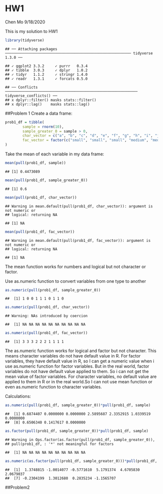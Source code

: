 HW1
================
Chen Mo
9/18/2020

This is my solution to HW1

``` r
library(tidyverse)
```

    ## ── Attaching packages ────────────────────────────────────────────────────────── tidyverse 1.3.0 ──

    ## ✓ ggplot2 3.3.2     ✓ purrr   0.3.4
    ## ✓ tibble  3.0.3     ✓ dplyr   1.0.2
    ## ✓ tidyr   1.1.2     ✓ stringr 1.4.0
    ## ✓ readr   1.3.1     ✓ forcats 0.5.0

    ## ── Conflicts ───────────────────────────────────────────────────────────── tidyverse_conflicts() ──
    ## x dplyr::filter() masks stats::filter()
    ## x dplyr::lag()    masks stats::lag()

\#\#Problem 1 Create a data frame:

``` r
prob1_df = tibble(
        sample = rnorm(10),
        sample_greater_0 = sample > 0,
        char_vector = c("a", "b", "c", "d", "e", "f", "g", "h", "i", "j"),
        fac_vector = factor(c("small", "small", "small", "medium", "medium", "medium", "large", "large", "large", "large"))
)
```

Take the mean of each variable in my data frame:

``` r
mean(pull(prob1_df, sample))
```

    ## [1] 0.4473089

``` r
mean(pull(prob1_df, sample_greater_0))
```

    ## [1] 0.6

``` r
mean(pull(prob1_df, char_vector))
```

    ## Warning in mean.default(pull(prob1_df, char_vector)): argument is not numeric or
    ## logical: returning NA

    ## [1] NA

``` r
mean(pull(prob1_df, fac_vector))
```

    ## Warning in mean.default(pull(prob1_df, fac_vector)): argument is not numeric or
    ## logical: returning NA

    ## [1] NA

The mean function works for numbers and logical but not character or
factor.

Use as.numeric function to convert variables from one type to another

``` r
as.numeric(pull(prob1_df, sample_greater_0))
```

    ##  [1] 1 0 0 1 1 1 0 1 1 0

``` r
as.numeric(pull(prob1_df, char_vector))
```

    ## Warning: NAs introduced by coercion

    ##  [1] NA NA NA NA NA NA NA NA NA NA

``` r
as.numeric(pull(prob1_df, fac_vector))
```

    ##  [1] 3 3 3 2 2 2 1 1 1 1

The as.numeric function works for logical and factor but not character.
This means character variables do not have default value in R. For
factor variables, they have default value in R, so I can get a numeric
value when i use as.numeric function for factor variables. But in the
real world, factor variables do not have default value applied to them.
So i can not get the mean value of factor variables. For character
variables, no default value are applied to them in R or in the real
world.So I can not use mean function or even as.numeric function to
character variables.

Calculations:

``` r
as.numeric(pull(prob1_df, sample_greater_0))*pull(prob1_df, sample)
```

    ##  [1] 0.6874407 0.0000000 0.0000000 2.5895687 2.3352915 1.0339519 0.0000000
    ##  [8] 0.6506340 0.1417617 0.0000000

``` r
as.factor(pull(prob1_df, sample_greater_0))*pull(prob1_df, sample)
```

    ## Warning in Ops.factor(as.factor(pull(prob1_df, sample_greater_0)),
    ## pull(prob1_df, : '*' not meaningful for factors

    ##  [1] NA NA NA NA NA NA NA NA NA NA

``` r
as.numeric(as.factor(pull(prob1_df, sample_greater_0)))*pull(prob1_df, sample)
```

    ##  [1]  1.3748815 -1.0014077 -0.5771610  5.1791374  4.6705830  2.0679037
    ##  [7] -0.2304199  1.3012680  0.2835234 -1.1565707

\#\#Problem2

